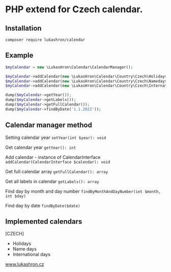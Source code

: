 # PHP extend for Czech calendar.

Installation
------------
```
composer require lukashron/calendar
```

Example
-------
```php
$myCalendar = new \LukasHron\Calendar\CalendarManager();

$myCalendar->addCalendar(new \LukasHron\Calendar\Country\Czech\Holidays());
$myCalendar->addCalendar(new \LukasHron\Calendar\Country\Czech\Namedays());
$myCalendar->addCalendar(new \LukasHron\Calendar\Country\Czech\Internationaldays());

dump($myCalendar->getYear());
dump($myCalendar->getLabels());
dump($myCalendar->getFullCalendar());
dump($myCalendar->findByDate('1.1.2022'));
```

Calendar manager method
-----------------------
Setting calendar year `setYear(int $year): void`

Get calendar year `getYear(): int`

Add calendar - instance of CalendarInterface `addCalendar(CalendarInterface $calendar): void`

Get full calendar array `getFullCalendar(): array`

Get all labels in calendar `getLabels(): array`

Find day by month and day number `findByMonthAndDayNumber(int $month, int $day)`

Find day by date `findByDate($date)`

Implemented calendars
---------------------
[CZECH]
- Holidays
- Name days
- International days


www.lukashron.cz